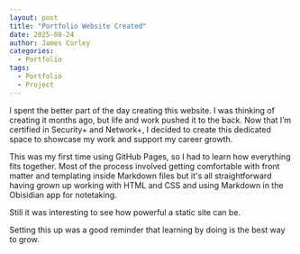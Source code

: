 ```yaml
---
layout: post
title: "Portfolio Website Created"
date: 2025-08-24
author: James Corley
categories:
  - Portfolio
tags:
  - Portfolio
  - Project
---
```


I spent the better part of the day creating this website.
I was thinking of creating it months ago, but life and work pushed it
to the back. Now that I’m certified in Security+ and Network+, I decided
to create this dedicated space to showcase my work and support my career
growth.

This was my first time using GitHub Pages, so I had to learn how everything
fits together. Most of the process involved getting comfortable with front
matter and templating inside Markdown files but it's all straightforward having
grown up working with HTML and CSS and using Markdown in the Obisidian app for
notetaking. 

Still it was interesting to see how powerful a static site can be.

Setting this up was a good reminder that learning by doing is the best way to
grow.
